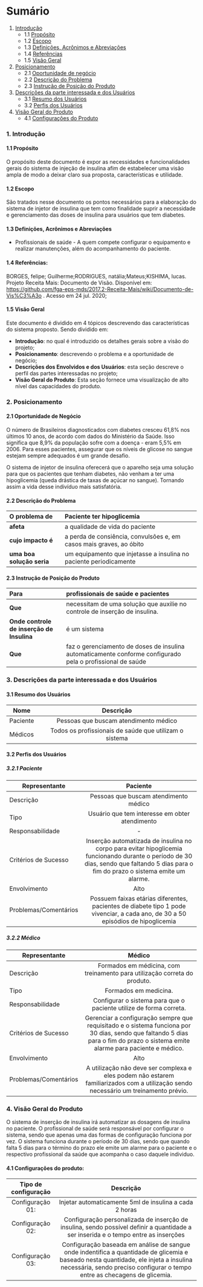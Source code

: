 # Sumário

1. [Introdução](#intro)<br>
    - 1.1 [Propósito](#prop)
    - 1.2 [Escopo](#escop)
    - 1.3 [Definições, Acrônimos e Abreviações](#def)
    - 1.4 [Referências](#ref)
    - 1.5 [Visão Geral](#vision)
2. [Posicionamento](#position)
    - 2.1 [Oportunidade de negócio](#op)
    - 2.2 [Descrição do Problema](#des)
    - 2.3 [Instrução de Posição do Produto](#inst)
3. [Descrições da parte interessada e dos Usuários](#desc)
    - 3.1 [Resumo dos Usuários](#resu)
    - 3.2 [Perfis dos Usuários](#perf)
4. [Visão Geral do Produto](#visiong)
    - 4.1 [Configurações do Produto](#config)


### <a name="intro">1. Introdução</a>

#### <a name="prop">1.1 Propósito</a>
 O propósito deste documento é expor as necessidades e funcionalidades gerais do sistema de injeção de insulina afim de estabelecer uma visão ampla de modo a deixar claro sua proposta, características e utilidade.

#### <a name="escop">1.2 Escopo</a>

 São tratados nesse documento os pontos necessários para a elaboração do sistema de injetor de insulina que tem como finalidade suprir a necessidade e  gerenciamento das doses de insulina para usuários que tem diabetes.

#### <a name="def">1.3 Definições, Acrônimos e Abreviações</a>
- Profissionais de saúde - A quem compete configurar o equipamento e realizar manutenções, além do acompanhamento do paciente.
 
 #### <a name="ref">1.4 Referências:</a>
 BORGES, felipe; Guilherme;RODRIGUES, natália;Mateus;KISHIMA, lucas. Projeto Receita Mais: Documento de Visão. Disponível em: https://github.com/fga-eps-mds/2017.2-Receita-Mais/wiki/Documento-de-Vis%C3%A3o . Acesso em 24 jul. 2020;

 #### <a name="vision">1.5 Visão Geral</a>

 Este documento é dividido em 4 tópicos descrevendo das características do sistema proposto. Sendo dividido em:
 -  **Introdução**: no qual é introduzido os detalhes gerais sobre a visão do projeto;
 - **Posicionamento**: descrevendo o problema e a oportunidade de negócio;
 - **Descrições dos Envolvidos e dos Usuários**: esta seção descreve o perfil das partes interessadas no projeto;
 - **Visão Geral do Produto**: Esta seção fornece uma visualização de alto nível das capacidades do produto.

### <a name="position">2. Posicionamento</a>

#### <a name="op">2.1 Oportunidade de Negócio</a>

O número de Brasileiros diagnosticados com diabetes cresceu 61,8% nos últimos 10 anos, de acordo com dados do Ministério da Saúde. Isso significa que 8,9% da população sofre com a doença - eram 5,5% em 2006. Para esses pacientes, assegurar que os níveis de glicose no sangue estejam sempre adequados é um grande desafio.

O sistema de injetor de insulina oferecerá que o aparelho seja uma solução para que os pacientes que tenham diabetes, não venham a ter uma hipoglicemia (queda drástica de taxas de açúcar no sangue). Tornando assim a vida desse indivíduo mais satisfatória.

#### <a name="des">2.2 Descrição do Problema</a>


O problema de   | Paciente ter hipoglicemia
:--------- | :------
**afeta** | a qualidade de vida do paciente
**cujo impacto é** | a perda de consiência, convulsões e, em casos mais graves, ao óbito
**uma boa solução seria** | um equipamento que injetasse a insulina no paciente periodicamente

#### <a name="inst">2.3 Instrução de Posição do Produto</a>

Para | profissionais de saúde e pacientes
:---- | :----
**Que** | necessitam de uma solução que auxilie no controle de inserção de insulina.
**Onde controle de inserção de Insulina** | é um sistema
**Que** | faz o gerenciamento de doses de insulina automaticamente conforme configurado pela o profissional de saúde

### <a name="desc">3. Descrições da parte interessada e dos Usuários</a>

#### <a name="resu">3.1 Resumo dos Usuários</a>

| Nome        | Descrição           | 
| ------------- |:-------------:| 
| Paciente      | Pessoas que buscam atendimento médico | 
| Médicos      | Todos os profissionais de saúde que utilizam o sistema      |   

#### <a name="perf">3.2 Perfis dos Usuários</a>

##### 3.2.1 Paciente

| Representante        | Paciente     
| ------------- |:-------------: 
| Descrição      | Pessoas que buscam atendimento médico  
| Tipo      |       Usuário que tem interesse em obter atendimento
| Responsabilidade | -
| Critérios de Sucesso | Inserção automatizada de insulina no corpo para evitar hipoglicemia funcionando durante o período de 30 dias, sendo que faltando 5 dias para o fim do prazo o sistema emite um alarme.
| Envolvimento | Alto
| Problemas/Comentários | Possuem faixas etárias diferentes, pacientes de diabete tipo 1 pode vivenciar, a cada ano, de 30 a 50 episódios de hipoglicemia

##### 3.2.2 Médico

| Representante        | Médico     
| ------------- |:-------------: 
| Descrição      | Formados em médicina, com treinamento para utilização correta do produto.  
| Tipo      | Formados em medicina.
| Responsabilidade | Configurar o sistema para que o paciente utilize de forma correta.
| Critérios de Sucesso | Gerenciar a configuração sempre que requisitado e o sistema funciona por 30 dias, sendo que faltando 5 dias para o fim do prazo o sistema emite alarme para paciente e médico.
| Envolvimento | Alto
| Problemas/Comentários | A utilização não deve ser complexa e eles podem não estarem familiarizados com a utilização sendo necessário um treinamento prévio.

### <a name="visiong">4. Visão Geral do Produto</a>

O sistema de inserção de insulina irá automatizar as dosagens de insulina no paciente. O profissional de saúde será responsável por configurar o sistema, sendo que apenas uma das formas de configuração funciona por vez. O sistema funciona durante o período de 30 dias, sendo que quando falta 5 dias para o término do prazo ele emite um alarme para o paciente e o respectivo profissional da saúde que acompanha o caso daquele individuo.

#### <a name="config">4.1 Configurações do produto:</a>

| Tipo de configuração | Descrição
:----: | :----:
Configuração 01: | Injetar automaticamente 5ml de insulina a cada 2 horas
| Configuração 02: | Configuração personalizada de inserção de insulina, sendo possível definir a quantidade a ser inserida e o tempo entre as inserções
| Configuração 03: | Configuração baseada em análise de sangue onde indentifica a quantidade de glicemia e baseado nesta quantidade, ele injeta a insulina necessária, sendo preciso configurar o tempo entre as checagens de glicemia.









